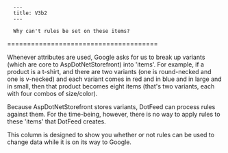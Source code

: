 
      ---
      title: V3b2
      ---

      Why can't rules be set on these items?
======================================

Whenever attributes are used, Google asks for us to break up variants (which are core to AspDotNetStorefront) into 'items'. For example, if a product is a t-shirt, and there are two variants (one is round-necked and one is v-necked) and each variant comes in red and in blue and in large and in small, then that product becomes eight items (that's two variants, each with four combos of size/color).

Because AspDotNetStorefront stores variants, DotFeed can process rules against them. For the time-being, however, there is no way to apply rules to these 'items' that DotFeed creates.

This column is designed to show you whether or not rules can be used to change data while it is on its way to Google.
      